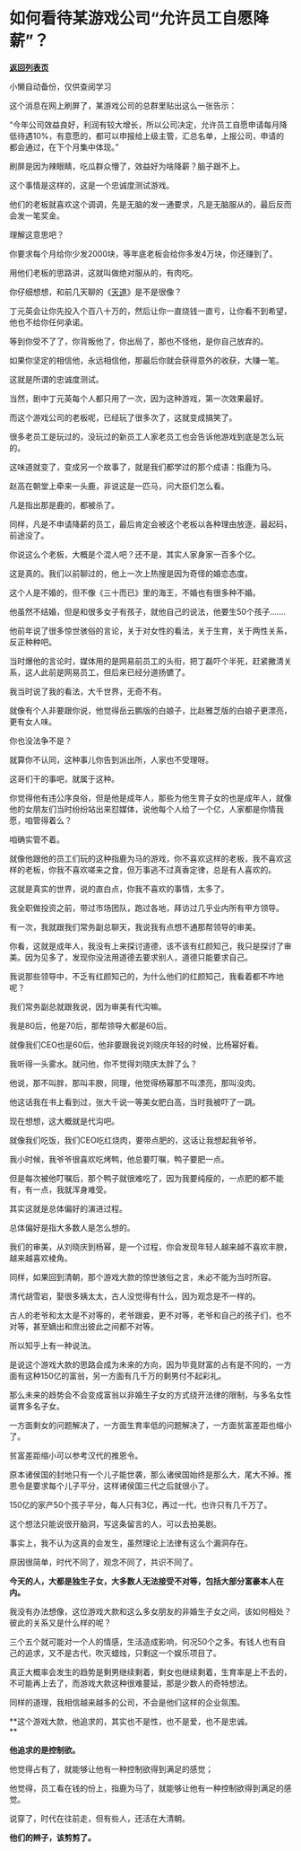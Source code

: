 # 如何看待某游戏公司“允许员工自愿降薪”？

[**返回列表页**](/gzh/记忆承载3)

小懒自动备份，仅供查阅学习

这个消息在网上刷屏了，某游戏公司的总群里贴出这么一张告示：  

  

“今年公司效益良好，利润有较大增长，所以公司决定，允许员工自愿申请每月降低待遇10%，有意愿的，都可以申报给上级主管，汇总名单，上报公司，申请的都会通过，在下个月集中体现。”  

  

刷屏是因为辣眼睛，吃瓜群众懵了，效益好为啥降薪？脑子跟不上。  

  

这个事情是这样的，这是一个忠诚度测试游戏。  

  

他们的老板就喜欢这个调调，先是无脑的发一通要求，凡是无脑服从的，最后反而会发一笔奖金。

  

理解这意思吧？  

  

你要求每个月给你少发2000块，等年底老板会给你多发4万块，你还赚到了。

  

用他们老板的思路讲，这就叫做绝对服从的，有肉吃。

  

你仔细想想，和前几天聊的《[天道](http://mp.weixin.qq.com/s?__biz=MzU3NDc5Nzc0NQ==&mid=2247495085&idx=1&sn=4039101d7c0a903f1f8fc2d6aad38d92&chksm=fd2e4f73ca59c6651fc4b8b01ef4ac7e31f5e0c1fc5a2e117341f9524ba76e723a194768cb2c&scene=21#wechat_redirect)》是不是很像？  

  

丁元英会让你先投入个百八十万的，然后让你一直烧钱一直亏，让你看不到希望，他也不给你任何承诺。  

  

等到你受不了了，你背叛他了，你出局了，那也不怪他，是你自己放弃的。  

  

如果你坚定的相信他，永远相信他，那最后你就会获得意外的收获，大赚一笔。

  

这就是所谓的忠诚度测试。  

  

当然，剧中丁元英每个人都只用了一次，因为这种游戏，第一次效果最好。

  

而这个游戏公司的老板呢，已经玩了很多次了，这就变成搞笑了。

  

很多老员工是玩过的，没玩过的新员工人家老员工也会告诉他游戏到底是怎么玩的。  

  

这味道就变了，变成另一个故事了，就是我们都学过的那个成语：指鹿为马。  

  

赵高在朝堂上牵来一头鹿，非说这是一匹马，问大臣们怎么看。

  

凡是指出那是鹿的，都被杀了。

  

同样，凡是不申请降薪的员工，最后肯定会被这个老板以各种理由放逐，最起码，前途没了。  

  

你说这么个老板，大概是个混人吧？还不是，其实人家身家一百多个亿。  

  

这是真的。我们以前聊过的，他上一次上热搜是因为奇怪的婚恋态度。

  

这个人是不婚的，但不像《三十而已》里的海王，不婚也有很多种不婚。  

  

他虽然不结婚，但是和很多女子有孩子，就他自己的说法，他要生50个孩子.......

  

他前年说了很多惊世骇俗的言论，关于对女性的看法，关于生育，关于两性关系，反正种种吧。

  

当时爆他的言论时，媒体用的是网易前员工的头衔，把丁磊吓个半死，赶紧撇清关系，这人此前是网易员工，但后来已经分道扬镳了。

  

我当时说了我的看法，大千世界，无奇不有。

  

就像有个人非要跟你说，他觉得岳云鹏版的白娘子，比赵雅芝版的白娘子更漂亮，更有女人味。  

  

你也没法争不是？

  

就算你不认同，这种事儿你告到派出所，人家也不受理呀。  

  

这哥们干的事吧，就属于这种。  

  

你觉得他有违公序良俗，但是他是成年人，那些为他生育子女的也是成年人，就像他的女朋友们当时纷纷站出来怼媒体，说他每个人给了一个亿，人家都是你情我愿，咱管得着么？

  

咱确实管不着。  

  

就像他跟他的员工们玩的这种指鹿为马的游戏，你不喜欢这样的老板，我不喜欢这样的老板，你我不喜欢嗟来之食，但万事逃不过真香定律，总是有人喜欢的。

  

这就是真实的世界，说的直白点，你我不喜欢的事情，太多了。

  

我全职做投资之前，带过市场团队，跑过各地，拜访过几乎业内所有甲方领导。

  

有一次，我就跟我们常务副总聊天，我说我有点想不通那帮领导的审美。

  

你看，这就是成年人，我没有上来探讨道德，该不该有红颜知己，我只是探讨了审美。因为见多了，发现你没法用道德去要求别人，道德只能要求自己。  

  

我说那些领导中，不乏有红颜知己的，为什么他们的红颜知己，我看着都不咋地呢？

  

我们常务副总就跟我说，因为审美有代沟嘛。  

  

我是80后，他是70后，那帮领导大都是60后。  

  

就像我们CEO也是60后，他非要跟我说刘晓庆年轻的时候，比杨幂好看。

  

我听得一头雾水。就问他，你不觉得刘晓庆太胖了么？

  

他说，那不叫胖，那叫丰腴，同理，他觉得杨幂那不叫漂亮，那叫没肉。

  

他这话我在书上看到过，张大千说一等美女肥白高，当时我被吓了一跳。  

  

现在想想，这大概就是代沟吧。  

  

就像我们吃饭，我们CEO吃红烧肉，要带点肥的，这话让我想起我爷爷。  

  

我小时候，我爷爷很喜欢吃烤鸭，他总要叮嘱，鸭子要肥一点。

  

但是每次被他叮嘱后，那个鸭子就很难吃了，因为我要纯瘦的，一点肥的都不能有，有一点，我就浑身难受。

  

其实这就是总体偏好的演进过程。  

  

总体偏好是指大多数人是怎么想的。  

  

我们的审美，从刘晓庆到杨幂，是一个过程，你会发现年轻人越来越不喜欢丰腴，越来越喜欢棱角。  

  

同样，如果回到清朝，那个游戏大款的惊世骇俗之言，未必不能为当时所容。  

  

清代胡雪岩，娶很多姨太太，古人没觉得有什么，因为观念是不一样的。  

  

古人的老爷和太太是不对等的，老爷跟妾，更不对等，老爷和自己的孩子们，也不对等，甚至嫡出和庶出彼此之间都不对等。

  

所以知乎上有一种说法。

  

是说这个游戏大款的思路会成为未来的方向，因为毕竟财富的占有是不同的，一方面有这种150亿的富翁，另一方面有几千万的剩男付不起彩礼。

  

那么未来的趋势会不会变成富翁以非婚生子女的方式绕开法律的限制，与多名女性诞育多名子女。  

  

一方面剩女的问题解决了，一方面生育率低的问题解决了，一方面贫富差距也缩小了。

  

贫富差距缩小可以参考汉代的推恩令。

  

原本诸侯国的封地只有一个儿子能世袭，那么诸侯国始终是那么大，尾大不掉。推恩令是要求每个儿子平分，这样诸侯国三代之后就很小了。

  

150亿的家产50个孩子平分，每人只有3亿，再过一代，也许只有几千万了。  

  

这个想法只能说很开脑洞，写这条留言的人，可以去拍美剧。  

  

事实上，我不认为这真的会发生，虽然理论上法律有这么个漏洞存在。  

  

原因很简单，时代不同了，观念不同了，共识不同了。

  

 **今天的人，大都是独生子女，大多数人无法接受不对等，包括大部分富豪本人在内。**  

  

我没有办法想像，这位游戏大款和这么多女朋友的非婚生子女之间，该如何相处？彼此的关系又是什么样的呢？  

  

三个五个就可能对一个人的情感，生活造成影响，何况50个之多。有钱人也有自己的追求，又不是古代，吹灭蜡烛，只剩这一个娱乐项目了。  

  

真正大概率会发生的趋势是剩男继续剩着，剩女也继续剩着，生育率是上不去的，不可能再上去了，而游戏大款这种很难蔓延，那是少数人的奇特想法。  

  

同样的道理，我相信越来越多的公司，不会是他们这样的企业氛围。  

  

 **这个游戏大款，他追求的，其实也不是性，也不是爱，也不是忠诚。  
**

  

 **他追求的是控制欲。**

  

他觉得占有了，就能够让他有一种控制欲得到满足的感觉；

他觉得，员工看在钱的份上，指鹿为马了，就能够让他有一种控制欲得到满足的感觉。

  

说穿了，时代在往前走，但有些人，还活在大清朝。

  

 **他们的辫子，该剪剪了。**

